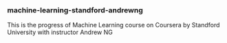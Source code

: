 ### machine-learning-standford-andrewng
This is the progress of Machine Learning course on Coursera by Standford University with instructor Andrew NG
